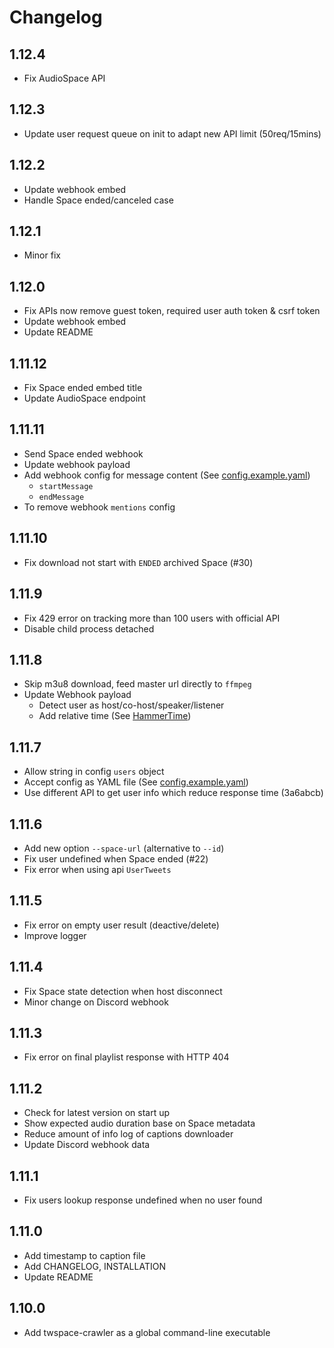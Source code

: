 # Changelog

## 1.12.4

* Fix AudioSpace API

## 1.12.3

* Update user request queue on init to adapt new API limit (50req/15mins)

## 1.12.2

* Update webhook embed
* Handle Space ended/canceled case

## 1.12.1

* Minor fix

## 1.12.0

* Fix APIs now remove guest token, required user auth token & csrf token
* Update webhook embed
* Update README

## 1.11.12

* Fix Space ended embed title
* Update AudioSpace endpoint

## 1.11.11

* Send Space ended webhook
* Update webhook payload
* Add webhook config for message content (See [config.example.yaml](config.example.yaml))
  * `startMessage`
  * `endMessage`
* To remove webhook `mentions` config

## 1.11.10

* Fix download not start with `ENDED` archived Space (#30)

## 1.11.9

* Fix 429 error on tracking more than 100 users with official API
* Disable child process detached

## 1.11.8

* Skip m3u8 download, feed master url directly to `ffmpeg`
* Update Webhook payload
  * Detect user as host/co-host/speaker/listener
  * Add relative time (See [HammerTime](https://hammertime.cyou))

## 1.11.7

* Allow string in config `users` object
* Accept config as YAML file (See [config.example.yaml](config.example.yaml))
* Use different API to get user info which reduce response time (3a6abcb)

## 1.11.6

* Add new option `--space-url` (alternative to `--id`)
* Fix user undefined when Space ended (#22)
* Fix error when using api `UserTweets`

## 1.11.5

* Fix error on empty user result (deactive/delete)
* Improve logger

## 1.11.4

* Fix Space state detection when host disconnect
* Minor change on Discord webhook

## 1.11.3

* Fix error on final playlist response with HTTP 404

## 1.11.2

* Check for latest version on start up
* Show expected audio duration base on Space metadata
* Reduce amount of info log of captions downloader
* Update Discord webhook data

## 1.11.1

* Fix users lookup response undefined when no user found

## 1.11.0

* Add timestamp to caption file
* Add CHANGELOG, INSTALLATION
* Update README

## 1.10.0

* Add twspace-crawler as a global command-line executable
